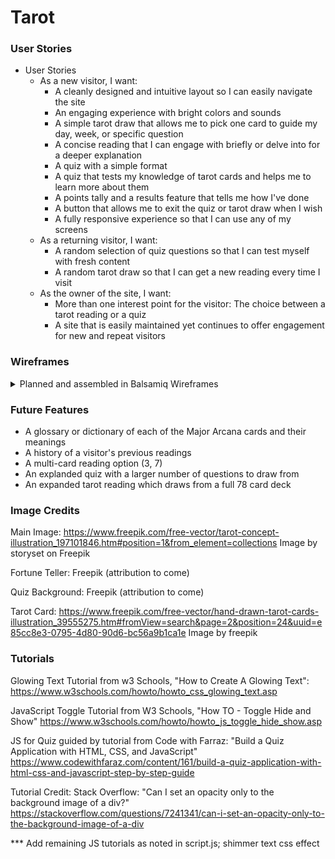 # Tarot

### User Stories 
- User Stories
   - As a new visitor, I want:
      - A cleanly designed and intuitive layout so I can easily navigate the site
      - An engaging experience with bright colors and sounds
      - A simple tarot draw that allows me to pick one card to guide my day, week, or specific question
      - A concise reading that I can engage with briefly or delve into for a deeper explanation 
      - A quiz with a simple format
      - A quiz that tests my knowledge of tarot cards and helps me to learn more about them
      - A points tally and a results feature that tells me how I've done
      - A button that allows me to exit the quiz or tarot draw when I wish
      - A fully responsive experience so that I can use any of my screens
    - As a returning visitor, I want:
      - A random selection of quiz questions so that I can test myself with fresh content
      - A random tarot draw so that I can get a new reading every time I visit
    - As the owner of the site, I want:
      - More than one interest point for the visitor: The choice between a tarot reading or a quiz
      - A site that is easily maintained yet continues to offer engagement for new and repeat visitors

### Wireframes
<details>
  <summary>Planned and assembled in Balsamiq Wireframes</summary>
   <p>Mobile</p>
   <img src="assets/documentation/tarotmobilewf.png">
   <p>Tablet</p>
   <img src="assets/documentation/tarottabletwf.png">
    <p>Laptop</p>
   <img src="assets/documentation/tarotlaptopwf.png">
  </details>

### Future Features
- A glossary or dictionary of each of the Major Arcana cards and their meanings
- A history of a visitor's previous readings
- A multi-card reading option (3, 7)
- An explanded quiz with a larger number of questions to draw from
- An expanded tarot reading which draws from a full 78 card deck 

### Image Credits
Main Image: https://www.freepik.com/free-vector/tarot-concept-illustration_197101846.htm#position=1&from_element=collections Image by storyset on Freepik

Fortune Teller: Freepik (attribution to come)

Quiz Background: Freepik (attribution to come)

Tarot Card: https://www.freepik.com/free-vector/hand-drawn-tarot-cards-illustration_39555275.htm#fromView=search&page=2&position=24&uuid=e85cc8e3-0795-4d80-90d6-bc56a9b1ca1e Image by freepik

### Tutorials
Glowing Text Tutorial from w3 Schools, "How to Create A Glowing Text": https://www.w3schools.com/howto/howto_css_glowing_text.asp

JavaScript Toggle Tutorial from W3 Schools, "How TO - Toggle Hide and Show"
https://www.w3schools.com/howto/howto_js_toggle_hide_show.asp

JS for Quiz guided by tutorial from Code with Farraz: "Build a Quiz Application with HTML, CSS, and JavaScript" https://www.codewithfaraz.com/content/161/build-a-quiz-application-with-html-css-and-javascript-step-by-step-guide

Tutorial Credit: Stack Overflow: "Can I set an opacity only to the background image of a div?" https://stackoverflow.com/questions/7241341/can-i-set-an-opacity-only-to-the-background-image-of-a-div

*** Add remaining JS tutorials as noted in script.js; shimmer text css effect